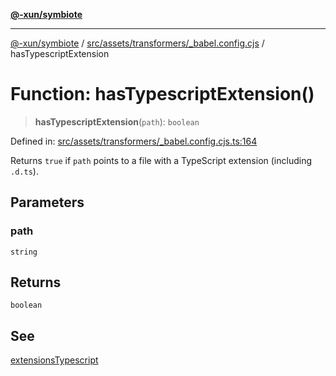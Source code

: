 [**@-xun/symbiote**](../../../../../README.md)

***

[@-xun/symbiote](../../../../../README.md) / [src/assets/transformers/\_babel.config.cjs](../README.md) / hasTypescriptExtension

# Function: hasTypescriptExtension()

> **hasTypescriptExtension**(`path`): `boolean`

Defined in: [src/assets/transformers/\_babel.config.cjs.ts:164](https://github.com/Xunnamius/symbiote/blob/8fd852f7d3d2b033b941b077eff32144929c5b55/src/assets/transformers/_babel.config.cjs.ts#L164)

Returns `true` if `path` points to a file with a TypeScript extension
(including `.d.ts`).

## Parameters

### path

`string`

## Returns

`boolean`

## See

[extensionsTypescript](../variables/extensionsTypescript.md)
